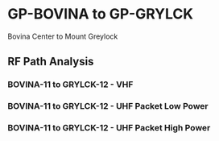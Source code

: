 # GP-BOVINA to GP-GRYLCK

Bovina Center to Mount Greylock

## RF Path Analysis

### BOVINA-11 to GRYLCK-12 - VHF

### BOVINA-11 to GRYLCK-12 - UHF Packet Low Power

### BOVINA-11 to GRYLCK-12 - UHF Packet High Power

